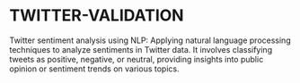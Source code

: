 # TWITTER-VALIDATION
Twitter sentiment analysis using NLP: Applying natural language processing techniques to analyze sentiments in Twitter data. It involves classifying tweets as positive, negative, or neutral, providing insights into public opinion or sentiment trends on various topics.
